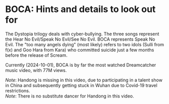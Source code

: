 # BOCA: Hints and details to look out for

The Dystopia trilogy deals with cyber-bullying. The three songs represent the Hear No Evil/Speak No Evil/See No Evil.
BOCA represents Speak No Evil. The "too many angels dying" (most likely) refers to two idols (Sulli from f(x) and Goo Hara from Kara)
who committed suicide just a few months before the release of Scream.

Currently (2024-10-01), BOCA is by far the most watched Dreamcatcher music video, with 77M views.

*Note*: Handong is missing in this video, due to participating in a talent show in China and subsequently getting stuck in Wuhan due to Covid-19 travel restrictions.  
*Note*: There is no substitute dancer for Handong in this video.
